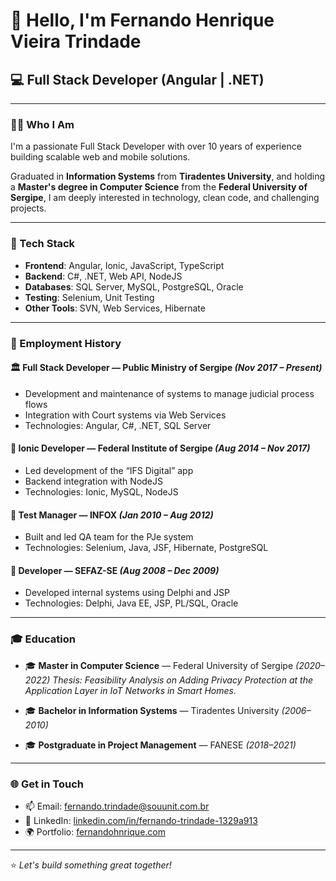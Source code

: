 # 👋 Hello, I'm Fernando Henrique Vieira Trindade

## 💻 Full Stack Developer (Angular | .NET)


---

### 👨‍💻 Who I Am

I'm a passionate Full Stack Developer with over 10 years of experience building scalable web and mobile solutions.

Graduated in **Information Systems** from **Tiradentes University**, and holding a **Master's degree in Computer Science** from the **Federal University of Sergipe**, I am deeply interested in technology, clean code, and challenging projects.

---

### 🚀 Tech Stack

* **Frontend**: Angular, Ionic, JavaScript, TypeScript
* **Backend**: C#, .NET, Web API, NodeJS
* **Databases**: SQL Server, MySQL, PostgreSQL, Oracle
* **Testing**: Selenium, Unit Testing
* **Other Tools**: SVN, Web Services, Hibernate

---

### 🧩 Employment History

#### 🏛️ Full Stack Developer — Public Ministry of Sergipe *(Nov 2017 – Present)*

* Development and maintenance of systems to manage judicial process flows
* Integration with Court systems via Web Services
* Technologies: Angular, C#, .NET, SQL Server

#### 📱 Ionic Developer — Federal Institute of Sergipe *(Aug 2014 – Nov 2017)*

* Led development of the “IFS Digital” app
* Backend integration with NodeJS
* Technologies: Ionic, MySQL, NodeJS

#### 🧪 Test Manager — INFOX *(Jan 2010 – Aug 2012)*

* Built and led QA team for the PJe system
* Technologies: Selenium, Java, JSF, Hibernate, PostgreSQL

#### 💼 Developer — SEFAZ-SE *(Aug 2008 – Dec 2009)*

* Developed internal systems using Delphi and JSP
* Technologies: Delphi, Java EE, JSP, PL/SQL, Oracle

---

### 🎓 Education

* 🎓 **Master in Computer Science** — Federal University of Sergipe *(2020–2022)*
  *Thesis: Feasibility Analysis on Adding Privacy Protection at the Application Layer in IoT Networks in Smart Homes.*

* 🎓 **Bachelor in Information Systems** — Tiradentes University *(2006–2010)*

* 🎓 **Postgraduate in Project Management** — FANESE *(2018–2021)*

---

### 🌐 Get in Touch

* 📫 Email: [fernando.trindade@souunit.com.br](mailto:fernando.trindade@souunit.com.br) <!-- substitua por um email real -->
* 💼 LinkedIn: [linkedin.com/in/fernando-trindade-1329a913](https://www.linkedin.com/in/fernando-trindade-1329a913) <!-- link fictício, substitua -->
* 🌍 Portfolio: [fernandohnrique.com](http://www.fernandohnrique.com)

---

⭐️ *Let's build something great together!*
